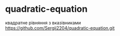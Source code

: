 # quadratic-equation
квадратне рівняння з вказівниками
https://github.com/Sergii2204/quadratic-equation.git
